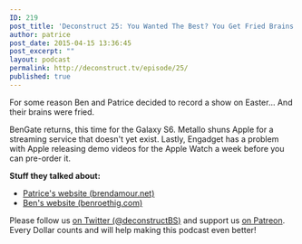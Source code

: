 ```yaml
---
ID: 219
post_title: 'Deconstruct 25: You Wanted The Best? You Get Fried Brains Instead'
author: patrice
post_date: 2015-04-15 13:36:45
post_excerpt: ""
layout: podcast
permalink: http://deconstruct.tv/episode/25/
published: true
---
```

<p>For some reason Ben and Patrice decided to record a show on Easter... And their brains were fried.  </p>
<p>BenGate returns, this time for the Galaxy S6.  Metallo shuns Apple for a streaming service that doesn't yet exist.  Lastly, Engadget has a problem with Apple releasing demo videos for the Apple Watch a week before you can pre-order it.</p>
<p><strong>Stuff they talked about:</strong><br />
<ul>
<li><a href="http://brendamour.net">Patrice's website (brendamour.net)</a></li>
<li><a href="http://benroethig.com">Ben's website (benroethig.com)</a></li>
</ul>
</p>
<p>Please follow us <a href="http://twitter.com/deconstructBS">on Twitter (@deconstructBS)</a> and support us <a href="http://patreon.com/deconstruct">on Patreon</a>. Every Dollar counts and will help making this podcast even better!
</p>